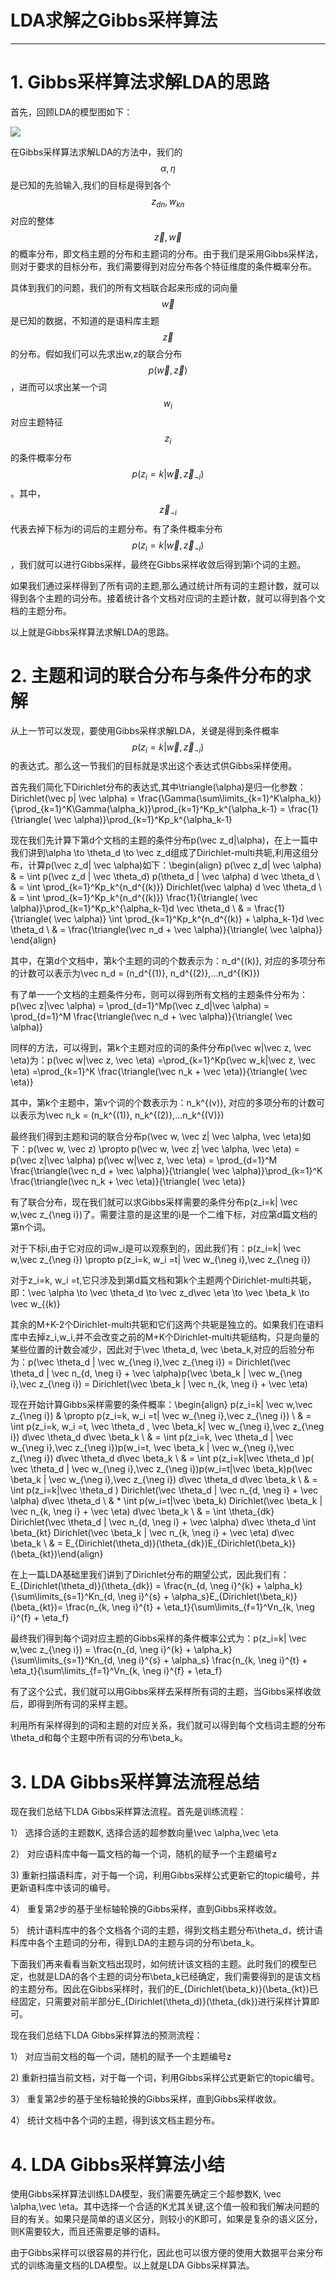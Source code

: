 # LDA求解之Gibbs采样算法

---

# 1. Gibbs采样算法求解LDA的思路

首先，回顾LDA的模型图如下：

![](http://images2015.cnblogs.com/blog/1042406/201705/1042406-20170517152836213-1146488164.png)

在Gibbs采样算法求解LDA的方法中，我们的$$\alpha, \eta$$是已知的先验输入,我们的目标是得到各个$$z_{dn}, w_{kn}$$对应的整体$$\vec z,\vec w$$的概率分布，即文档主题的分布和主题词的分布。由于我们是采用Gibbs采样法，则对于要求的目标分布，我们需要得到对应分布各个特征维度的条件概率分布。

具体到我们的问题，我们的所有文档联合起来形成的词向量$$\vec w$$是已知的数据，不知道的是语料库主题$$\vec z$$的分布。假如我们可以先求出w,z的联合分布$$p(\vec w,\vec z)$$，进而可以求出某一个词$$w_i$$对应主题特征$$z_i$$的条件概率分布$$p(z_i=k| \vec w,\vec z_{\neg i})$$。其中，$$\vec z_{\neg i}$$代表去掉下标为i的词后的主题分布。有了条件概率分布$$p(z_i=k| \vec w,\vec z_{\neg i})$$，我们就可以进行Gibbs采样，最终在Gibbs采样收敛后得到第i个词的主题。

如果我们通过采样得到了所有词的主题,那么通过统计所有词的主题计数，就可以得到各个主题的词分布。接着统计各个文档对应词的主题计数，就可以得到各个文档的主题分布。

以上就是Gibbs采样算法求解LDA的思路。

# 2. 主题和词的联合分布与条件分布的求解

从上一节可以发现，要使用Gibbs采样求解LDA，关键是得到条件概率$$p(z_i=k| \vec w,\vec z_{\neg i})$$的表达式。那么这一节我们的目标就是求出这个表达式供Gibbs采样使用。

首先我们简化下Dirichlet分布的表达式,其中\triangle\(\alpha\)是归一化参数：Dirichlet\(\vec p\| \vec \alpha\) = \frac{\Gamma\(\sum\limits\_{k=1}^K\alpha\_k\)}{\prod\_{k=1}^K\Gamma\(\alpha\_k\)}\prod\_{k=1}^Kp\_k^{\alpha\_k-1} = \frac{1}{\triangle\( \vec \alpha\)}\prod\_{k=1}^Kp\_k^{\alpha\_k-1}

现在我们先计算下第d个文档的主题的条件分布p\(\vec z\_d\|\alpha\)，在上一篇中我们讲到\alpha \to \theta\_d \to \vec z\_d组成了Dirichlet-multi共轭,利用这组分布，计算p\(\vec z\_d\| \vec \alpha\)如下：\begin{align} p\(\vec z\_d\| \vec \alpha\)  & = \int p\(\vec z\_d \|  \vec \theta\_d\) p\(\theta\_d \|  \vec \alpha\) d  \vec \theta\_d \ & = \int \prod\_{k=1}^Kp\_k^{n\_d^{\(k\)}} Dirichlet\(\vec \alpha\) d \vec \theta\_d \ & = \int \prod\_{k=1}^Kp\_k^{n\_d^{\(k\)}} \frac{1}{\triangle\( \vec \alpha\)}\prod\_{k=1}^Kp\_k^{\alpha\_k-1}d \vec \theta\_d \ & =  \frac{1}{\triangle\( \vec \alpha\)} \int \prod\_{k=1}^Kp\_k^{n\_d^{\(k\)} + \alpha\_k-1}d \vec \theta\_d \ & = \frac{\triangle\(\vec n\_d +  \vec \alpha\)}{\triangle\( \vec \alpha\)}   \end{align}

其中，在第d个文档中，第k个主题的词的个数表示为：n\_d^{\(k\)}, 对应的多项分布的计数可以表示为\vec n\_d = \(n\_d^{\(1\)}, n\_d^{\(2\)},...n\_d^{\(K\)}\)

有了单一一个文档的主题条件分布，则可以得到所有文档的主题条件分布为：p\(\vec z\|\vec \alpha\) =  \prod\_{d=1}^Mp\(\vec z\_d\|\vec \alpha\) =  \prod\_{d=1}^M \frac{\triangle\(\vec n\_d +  \vec \alpha\)}{\triangle\( \vec \alpha\)}

同样的方法，可以得到，第k个主题对应的词的条件分布p\(\vec w\|\vec z, \vec \eta\)为：p\(\vec w\|\vec z, \vec \eta\) =\prod\_{k=1}^Kp\(\vec w\_k\|\vec z, \vec \eta\) =\prod\_{k=1}^K \frac{\triangle\(\vec n\_k +  \vec \eta\)}{\triangle\( \vec \eta\)}

其中，第k个主题中，第v个词的个数表示为：n\_k^{\(v\)}, 对应的多项分布的计数可以表示为\vec n\_k = \(n\_k^{\(1\)}, n\_k^{\(2\)},...n\_k^{\(V\)}\)

最终我们得到主题和词的联合分布p\(\vec w, \vec z\| \vec \alpha,  \vec \eta\)如下：p\(\vec w, \vec z\)  \propto p\(\vec w, \vec z\| \vec \alpha,  \vec \eta\) = p\(\vec z\|\vec \alpha\) p\(\vec w\|\vec z, \vec \eta\) =  \prod\_{d=1}^M \frac{\triangle\(\vec n\_d +  \vec \alpha\)}{\triangle\( \vec \alpha\)}\prod\_{k=1}^K \frac{\triangle\(\vec n\_k +  \vec \eta\)}{\triangle\( \vec \eta\)}

有了联合分布，现在我们就可以求Gibbs采样需要的条件分布p\(z\_i=k\| \vec w,\vec z\_{\neg i}\)了。需要注意的是这里的i是一个二维下标，对应第d篇文档的第n个词。

对于下标i,由于它对应的词w\_i是可以观察到的，因此我们有：p\(z\_i=k\| \vec w,\vec z\_{\neg i}\) \propto p\(z\_i=k, w\_i =t\| \vec w\_{\neg i},\vec z\_{\neg i}\)

对于z\_i=k, w\_i =t,它只涉及到第d篇文档和第k个主题两个Dirichlet-multi共轭，即：\vec \alpha \to \vec \theta\_d \to \vec z\_d\vec \eta \to \vec \beta\_k \to \vec w\_{\(k\)}

其余的M+K-2个Dirichlet-multi共轭和它们这两个共轭是独立的。如果我们在语料库中去掉z\_i,w\_i,并不会改变之前的M+K个Dirichlet-multi共轭结构，只是向量的某些位置的计数会减少，因此对于\vec \theta\_d, \vec \beta\_k,对应的后验分布为：p\(\vec \theta\_d \| \vec w\_{\neg i},\vec z\_{\neg i}\) = Dirichlet\(\vec \theta\_d \| \vec n\_{d, \neg i} + \vec \alpha\)p\(\vec \beta\_k \| \vec w\_{\neg i},\vec z\_{\neg i}\) = Dirichlet\(\vec \beta\_k \| \vec n\_{k, \neg i} + \vec \eta\)

现在开始计算Gibbs采样需要的条件概率：\begin{align} p\(z\_i=k\| \vec w,\vec z\_{\neg i}\)  &  \propto p\(z\_i=k, w\_i =t\| \vec w\_{\neg i},\vec z\_{\neg i}\) \ & = \int p\(z\_i=k, w\_i =t, \vec \theta\_d , \vec \beta\_k\| \vec w\_{\neg i},\vec z\_{\neg i}\) d\vec \theta\_d d\vec \beta\_k  \ & =  \int p\(z\_i=k,  \vec \theta\_d \|  \vec w\_{\neg i},\vec z\_{\neg i}\)p\(w\_i=t,  \vec \beta\_k \|  \vec w\_{\neg i},\vec z\_{\neg i}\) d\vec \theta\_d d\vec \beta\_k  \ & =  \int p\(z\_i=k\|\vec \theta\_d \)p\( \vec \theta\_d \|  \vec w\_{\neg i},\vec z\_{\neg i}\)p\(w\_i=t\|\vec \beta\_k\)p\(\vec \beta\_k \|  \vec w\_{\neg i},\vec z\_{\neg i}\) d\vec \theta\_d d\vec \beta\_k  \ & = \int p\(z\_i=k\|\vec \theta\_d \) Dirichlet\(\vec \theta\_d \| \vec n\_{d, \neg i} + \vec \alpha\) d\vec \theta\_d \ & \* \int p\(w\_i=t\|\vec \beta\_k\) Dirichlet\(\vec \beta\_k \| \vec n\_{k, \neg i} + \vec \eta\) d\vec \beta\_k \ & = \int  \theta\_{dk} Dirichlet\(\vec \theta\_d \| \vec n\_{d, \neg i} + \vec \alpha\) d\vec \theta\_d  \int \beta\_{kt} Dirichlet\(\vec \beta\_k \| \vec n\_{k, \neg i} + \vec \eta\) d\vec \beta\_k \ & = E\_{Dirichlet\(\theta\_d\)}\(\theta\_{dk}\)E\_{Dirichlet\(\beta\_k\)}\(\beta\_{kt}\)\end{align}

在上一篇LDA基础里我们讲到了Dirichlet分布的期望公式，因此我们有：E\_{Dirichlet\(\theta\_d\)}\(\theta\_{dk}\) = \frac{n\_{d, \neg i}^{k} + \alpha\_k}{\sum\limits\_{s=1}^Kn\_{d, \neg i}^{s} + \alpha\_s}E\_{Dirichlet\(\beta\_k\)}\(\beta\_{kt}\)= \frac{n\_{k, \neg i}^{t} + \eta\_t}{\sum\limits\_{f=1}^Vn\_{k, \neg i}^{f} + \eta\_f}

最终我们得到每个词对应主题的Gibbs采样的条件概率公式为：p\(z\_i=k\| \vec w,\vec z\_{\neg i}\)  = \frac{n\_{d, \neg i}^{k} + \alpha\_k}{\sum\limits\_{s=1}^Kn\_{d, \neg i}^{s} + \alpha\_s}   \frac{n\_{k, \neg i}^{t} + \eta\_t}{\sum\limits\_{f=1}^Vn\_{k, \neg i}^{f} + \eta\_f}

有了这个公式，我们就可以用Gibbs采样去采样所有词的主题，当Gibbs采样收敛后，即得到所有词的采样主题。

利用所有采样得到的词和主题的对应关系，我们就可以得到每个文档词主题的分布\theta\_d和每个主题中所有词的分布\beta\_k。

# 3. LDA Gibbs采样算法流程总结

现在我们总结下LDA Gibbs采样算法流程。首先是训练流程：

1） 选择合适的主题数K, 选择合适的超参数向量\vec \alpha,\vec \eta

2） 对应语料库中每一篇文档的每一个词，随机的赋予一个主题编号z

3\)  重新扫描语料库，对于每一个词，利用Gibbs采样公式更新它的topic编号，并更新语料库中该词的编号。

4） 重复第2步的基于坐标轴轮换的Gibbs采样，直到Gibbs采样收敛。

5） 统计语料库中的各个文档各个词的主题，得到文档主题分布\theta\_d，统计语料库中各个主题词的分布，得到LDA的主题与词的分布\beta\_k。

下面我们再来看看当新文档出现时，如何统计该文档的主题。此时我们的模型已定，也就是LDA的各个主题的词分布\beta\_k已经确定，我们需要得到的是该文档的主题分布。因此在Gibbs采样时，我们的E\_{Dirichlet\(\beta\_k\)}\(\beta\_{kt}\)已经固定，只需要对前半部分E\_{Dirichlet\(\theta\_d\)}\(\theta\_{dk}\)进行采样计算即可。

现在我们总结下LDA Gibbs采样算法的预测流程：

1） 对应当前文档的每一个词，随机的赋予一个主题编号z

2\)  重新扫描当前文档，对于每一个词，利用Gibbs采样公式更新它的topic编号。

3） 重复第2步的基于坐标轴轮换的Gibbs采样，直到Gibbs采样收敛。

4） 统计文档中各个词的主题，得到该文档主题分布。

# 4. LDA Gibbs采样算法小结

使用Gibbs采样算法训练LDA模型，我们需要先确定三个超参数K, \vec \alpha,\vec \eta。其中选择一个合适的K尤其关键,这个值一般和我们解决问题的目的有关。如果只是简单的语义区分，则较小的K即可，如果是复杂的语义区分，则K需要较大，而且还需要足够的语料。

由于Gibbs采样可以很容易的并行化，因此也可以很方便的使用大数据平台来分布式的训练海量文档的LDA模型。以上就是LDA Gibbs采样算法。

